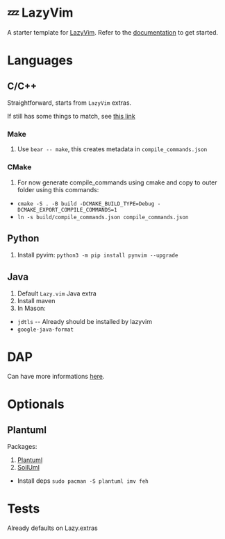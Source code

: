 # 💤 LazyVim

A starter template for [LazyVim](https://github.com/LazyVim/LazyVim).
Refer to the [documentation](https://lazyvim.github.io/installation) to get started.

# Languages

## C/C++

Straightforward, starts from `LazyVim` extras.

If still has some things to match, see [this link](https://igorlfs.github.io/neovim-cpp-dbg) 

### Make

1. Use `bear -- make`, this creates metadata in `compile_commands.json`

### CMake

1. For now generate compile_commands using cmake and copy to outer folder using this commands: 
  - `cmake -S . -B build -DCMAKE_BUILD_TYPE=Debug -DCMAKE_EXPORT_COMPILE_COMMANDS=1`
  - `ln -s build/compile_commands.json compile_commands.json`


## Python

1. Install pyvim: `python3 -m pip install pynvim --upgrade`

## Java

1. Default `Lazy.vim` Java extra
2. Install maven 
3. In Mason:
  - `jdtls` -- Already should be installed by lazyvim
  - `google-java-format`


# DAP

Can have more informations [here](https://github.com/NormalNvim/NormalNvim/blob/a1c48324fe8e410118a546514259fb5fdd9809e4/lua/plugins/4-dev.lua#L337).

# Optionals

## Plantuml

Packages:
1. [Plantuml](https://gitlab.com/itaranto/plantuml.nvim) 
2. [SoilUml](https://github.com/javiorfo/nvim-soil) 

- Install deps `sudo pacman -S plantuml imv feh`

# Tests

Already defaults on Lazy.extras
